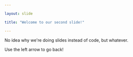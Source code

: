 ```yaml
---

layout: slide

title: "Welcome to our second slide!"

---
```


No idea why we're doing slides instead of code, but whatever.

Use the left arrow to go back!
